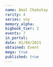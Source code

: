 ```yaml
---
name: Amal Chakotay
rarity: 4
series: voy
memory_alpha:
bigbook_tier: 2
events: 7
in_portal:
date: 01/04/2021
obtained: Event
mega: true
published: true
---
```



